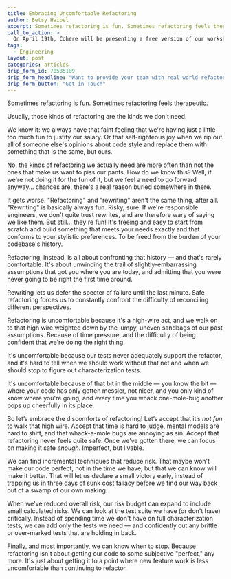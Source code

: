 ```yaml
---
title: Embracing Uncomfortable Refactoring
author: Betsy Haibel
excerpt: Sometimes refactoring is fun. Sometimes refactoring feels therapeutic. Usually, those kinds of refactoring are the kinds we don't need.
call_to_action: >
  On April 19th, Cohere will be presenting a free version of our workshop "Uncomfortable Refactoring" at Rails Conf. Over the next few weeks, we’ll be running a related blog series, chock-full of insights we needed to cut for time and other material inspired by the workshop development process. Follow us at <a href='https://twitter.com/wecohere'>@WeCohere</a> to read the next posts in the series. In the meantime, we'd love to hear from you: what parts of refactoring make you the most uncomfortable? What parts do you, against all odds, love?
tags:
  - Engineering
layout: post
categories: articles
drip_form_id: 70585189
drip_form_headline: "Want to provide your team with real-world refactoring training? Let's chat about how to do that most effectively:"
drip_form_button: "Get in Touch"
---
```


Sometimes refactoring is fun.
Sometimes refactoring feels therapeutic.

Usually, those kinds of refactoring are the kinds we don't need.

We know it: we always have that faint feeling that we're having just a little too much fun to justify our salary.
Or that self-righteous joy when we rip out all of someone else's opinions about code style and replace them with something that is the same, but ours.

No, the kinds of refactoring we actually need are more often than not the ones that make us want to piss our pants.
How do we know this?
Well, if we're not doing it for the fun of it, but we feel a need to go forward anyway... chances are, there's a real reason buried somewhere in there.

It gets worse.
"Refactoring" and "rewriting" aren't the same thing, after all.
"Rewriting" is basically always fun.
Risky, sure.
If we're responsible engineers, we don't quite trust rewrites, and are therefore wary of saying we like them.
But still... they're fun!
It's freeing and easy to start from scratch and build something that meets your needs exactly and that conforms to your stylistic preferences.
To be freed from the burden of your codebase's history.

Refactoring, instead, is all about confronting that history — and that's rarely comfortable.
It's about unwinding the trail of slightly-embarrassing assumptions that got you where you are today, and admitting that you were never going to be right the first time around.

Rewriting lets us defer the specter of failure until the last minute.
Safe refactoring forces us to constantly confront the difficulty of reconciling different perspectives.

Refactoring is uncomfortable because it's a high-wire act, and we walk on to that high wire weighted down by the lumpy, uneven sandbags of our past assumptions.
Because of time pressure, and the difficulty of being confident that we're doing the right thing.

It's uncomfortable because our tests never adequately support the refactor, and it's hard to tell when we should work without that net and when we should stop to figure out characterization tests.

It's uncomfortable because of that bit in the middle — you know the bit — where your code has only gotten messier, not nicer, and you only kind of know where you're going, and every time you whack one-mole-bug another pops up cheerfully in its place.

So let’s embrace the discomforts of refactoring!
Let’s accept that it’s _not fun_ to walk that high wire.
Accept that time is hard to judge, mental models are hard to shift, and that whack-a-mole bugs are annoying as sin.
Accept that refactoring never feels quite safe.
Once we’ve gotten there, we can focus on making it safe _enough_.
Imperfect, but livable.

We can find incremental techniques that reduce risk.
That maybe won't make our code perfect, not in the time we have, but that we can know will make it better.
That will let us declare a small victory early, instead of trapping us in three days of sunk cost fallacy before we find our way back out of a swamp of our own making.

When we've reduced overall risk, our risk budget can expand to include small calculated risks.
We can look at the test suite we have (or don't have) critically.
Instead of spending time we don't have on full characterization tests, we can add only the tests we need — and confidently cut any brittle or over-marked tests that are holding in back.

Finally, and most importantly, we can know when to stop.
Because refactoring isn't about getting our code to some subjective "perfect," any more.
It's just about getting it to a point where new feature work is less uncomfortable than continuing to refactor.
